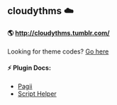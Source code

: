 ## cloudythms :cloud:
#### :earth_americas: http://cloudythms.tumblr.com/

Looking for theme codes? [Go here](https://github.com/petracoding/tumblr/tree/master/cloudythms)

#### :zap: Plugin Docs:

- [Pagii](https://github.com/petracoding/cloudythms/blob/master/plugins/pagii/README.md)
- [Script Helper](https://github.com/petracoding/cloudythms/blob/master/plugins/scripthelper/README.md)
